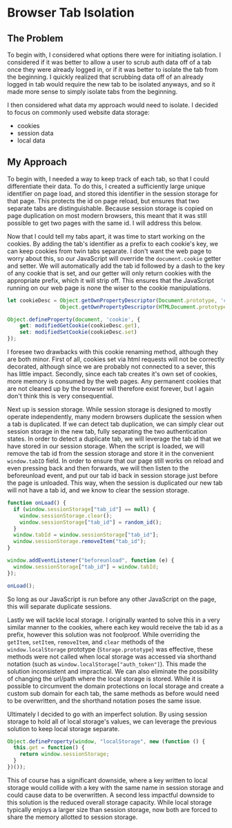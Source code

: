 # Browser Tab Isolation

## The Problem

To begin with, I considered what options there were for initiating isolation. I considered if it was better to allow a user to scrub auth data off of a tab once they were already logged in, or if it was better to isolate the tab from the beginning. I quickly realized that scrubbing data off of an already logged in tab would require the new tab to be isolated anyways, and so it made more sense to simply isolate tabs from the beginning.

I then considered what data my approach would need to isolate. I decided to focus on commonly used website data storage:
 - cookies
 - session data
 - local data

## My Approach

To begin with, I needed a way to keep track of each tab, so that I could differentiate their data. To do this, I created a sufficiently large unique identifier on page load, and stored this identifier in the session storage for that page. This protects the id on page reload, but ensures that two separate tabs are distinguishable. Because session storage is copied on page duplication on most modern browsers, this meant that it was still possible to get two pages with the same id. I will address this below.

Now that I could tell my tabs apart, it was time to start working on the cookies. By adding the tab's identifier as a prefix to each cookie's key, we can keep cookies from twin tabs separate. I don't want the web page to worry about this, so our JavaScript will override the `document.cookie` getter and setter. We will automatically add the tab id followed by a dash to the key of any cookie that is set, and our getter will only return cookies with the appropriate prefix, which it will strip off. This ensures that the JavaScript running on our web page is none the wiser to the cookie manipulations.

```javascript
let cookieDesc = Object.getOwnPropertyDescriptor(Document.prototype, 'cookie') ||
                 Object.getOwnPropertyDescriptor(HTMLDocument.prototype, 'cookie');

Object.defineProperty(document, 'cookie', {
    get: modifiedGetCookie(cookieDesc.get),
    set: modifiedSetCookie(cookieDesc.set)
});
```

I foresee two drawbacks with this cookie renaming method, although they are both minor. First of all, cookies set via html requests will not be correctly decorated, although since we are probably not connected to a sever, this has little impact. Secondly, since each tab creates it's own set of cookies, more memory is consumed by the web pages. Any permanent cookies that are not cleaned up by the browser will therefore exist forever, but I again don't think this is very consequential.

Next up is session storage. While session storage is designed to mostly operate independently, many modern browsers duplicate the session when a tab is duplicated. If we can detect tab duplication, we can simply clear out session storage in the new tab, fully separating the two authentication states. In order to detect a duplicate tab, we will leverage the tab id that we have stored in our session storage. When the script is loaded, we will remove the tab id from the session storage and store it in the convenient `window.tabID` field. In order to ensure that our page still works on reload and even pressing back and then forwards, we will then listen to the beforeunload event, and put our tab id back in session storage just before the page is unloaded. This way, when the session is duplicated our new tab will not have a tab id, and we know to clear the session storage.

```javascript
function onLoad() {
  if (window.sessionStorage["tab_id"] == null) {
    window.sessionStorage.clear();
    window.sessionStorage["tab_id"] = random_id();
  }
  window.tabId = window.sessionStorage["tab_id"];
  window.sessionStorage.removeItem("tab_id");
}

window.addEventListener("beforeunload", function (e) {
  window.sessionStorage["tab_id"] = window.tabId;
});

onLoad();
```

So long as our JavaScript is run before any other JavaScript on the page, this will separate duplicate sessions.

Lastly we will tackle local storage. I originally wanted to solve this in a very similar manner to the cookies, where each key would receive the tab id as a prefix, however this solution was not foolproof. While overriding the `getItem`, `setItem`, `removeItem`, and `clear` methods of the `window.localStorage` prototype (`Storage.prototype`) was effective, these methods were not called when local storage was accessed via shorthand notation (such as `window.localStorage["auth_token"]`). This made the solution inconsistent and impractical. We can also eliminate the possibility of changing the url/path where the local storage is stored. While it is possible to circumvent the domain protections on local storage and create a custom sub domain for each tab, the same methods as before would need to be overwritten, and the shorthand notation poses the same issue.

Ultimately I decided to go with an imperfect solution. By using session storage to hold all of local storage's values, we can leverage the previous solution to keep local storage separate.

```javascript
Object.defineProperty(window, "localStorage", new (function () {
  this.get = function() {
    return window.sessionStorage;
  }
})());
```

This of course has a significant downside, where a key written to local storage would collide with a key with the same name in session storage and could cause data to be overwritten. A second less impactful downside to this solution is the reduced overall storage capacity. While local storage typically enjoys a larger size than session storage, now both are forced to share the memory allotted to session storage.
